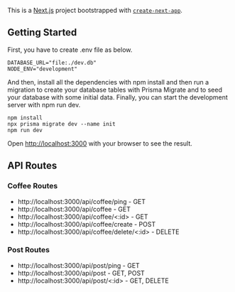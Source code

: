 This is a [Next.js](https://nextjs.org/) project bootstrapped with [`create-next-app`](https://github.com/vercel/next.js/tree/canary/packages/create-next-app).

## Getting Started

First, you have to create .env file as below.

  ```bash:
  DATABASE_URL="file:./dev.db"
  NODE_ENV="development"
  ```

And then, install all the dependencies with npm install and then run a migration to create your database tables with Prisma Migrate and to seed your database with some initial data. Finally, you can start the development server with npm run dev.

```bash:
npm install
npx prisma migrate dev --name init
npm run dev
```

Open [http://localhost:3000](http://localhost:3000) with your browser to see the result.

## API Routes

### Coffee Routes
- http://localhost:3000/api/coffee/ping - GET
- http://localhost:3000/api/coffee - GET
- http://localhost:3000/api/coffee/<:id> - GET
- http://localhost:3000/api/coffee/create - POST
- http://localhost:3000/api/coffee/delete/<:id> - DELETE

### Post Routes
- http://localhost:3000/api/post/ping - GET
- http://localhost:3000/api/post - GET, POST
- http://localhost:3000/api/post/<:id> - GET, DELETE
